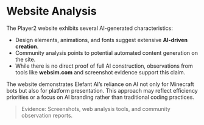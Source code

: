 # Website Analysis

The Player2 website exhibits several AI-generated characteristics:

- Design elements, animations, and fonts suggest extensive **AI-driven creation**.
- Community analysis points to potential automated content generation on the site.
- While there is no direct proof of full AI construction, observations from tools like **websim.com** and screenshot evidence support this claim.

The website demonstrates Elefant AI’s reliance on AI not only for Minecraft bots but also for platform presentation. This approach may reflect efficiency priorities or a focus on AI branding rather than traditional coding practices.

> Evidence: Screenshots, web analysis tools, and community observation reports.

